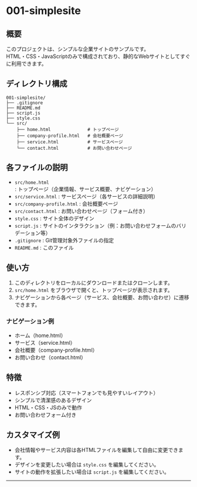 # 001-simplesite

## 概要
このプロジェクトは、シンプルな企業サイトのサンプルです。  
HTML・CSS・JavaScriptのみで構成されており、静的なWebサイトとしてすぐに利用できます。

## ディレクトリ構成
```
001-simplesite/
├── .gitignore
├── README.md
├── script.js
├── style.css
└── src/
    ├── home.html              # トップページ
    ├── company-profile.html   # 会社概要ページ
    ├── service.html           # サービスページ
    └── contact.html           # お問い合わせページ
```

## 各ファイルの説明
- `src/home.html` : トップページ（企業情報、サービス概要、ナビゲーション）
- `src/service.html` : サービスページ（各サービスの詳細説明）
- `src/company-profile.html` : 会社概要ページ
- `src/contact.html` : お問い合わせページ（フォーム付き）
- `style.css` : サイト全体のデザイン
- `script.js` : サイトのインタラクション（例：お問い合わせフォームのバリデーション等）
- `.gitignore` : Git管理対象外ファイルの指定
- `README.md` : このファイル

## 使い方
1. このディレクトリをローカルにダウンロードまたはクローンします。
2. `src/home.html` をブラウザで開くと、トップページが表示されます。
3. ナビゲーションから各ページ（サービス、会社概要、お問い合わせ）に遷移できます。

### ナビゲーション例
- ホーム（home.html）
- サービス（service.html）
- 会社概要（company-profile.html）
- お問い合わせ（contact.html）

## 特徴
- レスポンシブ対応（スマートフォンでも見やすいレイアウト）
- シンプルで清潔感のあるデザイン
- HTML・CSS・JSのみで動作
- お問い合わせフォーム付き

## カスタマイズ例
- 会社情報やサービス内容は各HTMLファイルを編集して自由に変更できます。
- デザインを変更したい場合は `style.css` を編集してください。
- サイトの動作を拡張したい場合は `script.js` を編集してください。

---